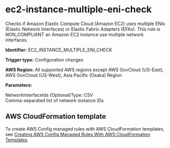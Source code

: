 # ec2\-instance\-multiple\-eni\-check<a name="ec2-instance-multiple-eni-check"></a>

Checks if Amazon Elastic Compute Cloud \(Amazon EC2\) uses multiple ENIs \(Elastic Network Interfaces\) or Elastic Fabric Adapters \(EFAs\)\. This rule is NON\_COMPLIANT an Amazon EC2 instance use multiple network interfaces\. 

**Identifier:** EC2\_INSTANCE\_MULTIPLE\_ENI\_CHECK

**Trigger type:** Configuration changes

**AWS Region:** All supported AWS regions except AWS GovCloud \(US\-East\), AWS GovCloud \(US\-West\), Asia Pacific \(Osaka\) Region

**Parameters:**

NetworkInterfaceIds \(Optional\)Type: CSV  
Comma\-separated list of network instance IDs

## AWS CloudFormation template<a name="w29aac11c33c17b7d125c15"></a>

To create AWS Config managed rules with AWS CloudFormation templates, see [Creating AWS Config Managed Rules With AWS CloudFormation Templates](aws-config-managed-rules-cloudformation-templates.md)\.